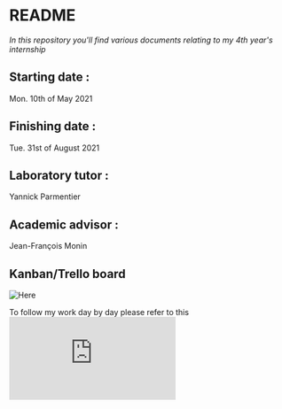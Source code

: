 # README
*In this repository you'll find various documents relating to my 4th year's internship*

## Starting date :
Mon. 10th of May 2021
## Finishing date : 
Tue. 31st of August 2021 

## Laboratory tutor :

Yannick Parmentier

## Academic advisor : 
Jean-François Monin

## Kanban/Trello board
![Here](https://trello.com/invite/b/J2NsESoz/5222d8578220113bc9bb92469a0783cd/exerciseur)

To follow my work day by day please refer to this ![journal](https://github.com/MathildeAguiar/docs_internship/blob/main/journal.md)
